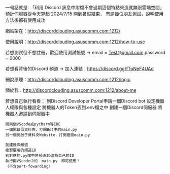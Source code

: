 
一句話就是:
「利用 Discord 訊息中附檔不會過期這個特點來造就無限雲端空間」
預計伺服器從今天算起 2024/7/15 開到暑假結束，
有請幾位朋友測試，說明使用方法後都有使用成功

網站架在：http://discordclouding.asuscomm.com:1212/

使用說明：http://discordclouding.asuscomm.com:1212/how-to-use

若想測試但不想註冊，歡迎使用測試帳號 → 
    email = Test@gmail.com
    password = 0000

若想看背後的Discord 頻道 → 加入連結：https://discord.gg/fTpNeF4UAd


細說原理：http://discordclouding.asuscomm.com:1212/logic

關於我：http://discordclouding.asuscomm.com:1212/about-me




若想自己執行看看：
    到Discord Developer Portal申請一個Discord bot
    設定機器人權限與各種設定
    將機器人的Token丟到.env檔之中
    創建一個Discord伺服器
    將機器人邀請到伺服器中

    開兩個VScode或pycharm等IDE
    一個開啟母資料夾，打開Bot中的main.py
    另一個開啟子資料夾Website，打開裡面main.py

    創建幾個頻道
    複製要用的頻道ID
    到對應的.py檔中將頻道ID改為自己的ID
    執行兩VScode中的　main.py　即可使用！
    （不含port-fowarding）






